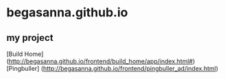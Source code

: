 # begasanna.github.io

## my project

[Build Home] (http://begasanna.github.io/frontend/build_home/app/index.html#)
[Pingbuller] (http://begasanna.github.io/frontend/pingbuller_ad/index.html)
